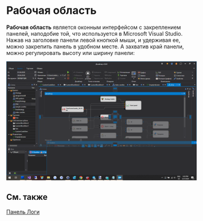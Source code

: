 # Рабочая область

**Рабочая область** является оконным интерфейсом с закреплением панелей, наподобие той, что используется в Microsoft Visual Studio. Нажав на заголовке панели левой кнопкой мыши, и удерживая ее, можно закрепить панель в удобном месте. А захватив край панели, можно регулировать высоту или ширину панели:

![Designer Workspace 00](../../../images/designer_workspace_00.png)

## См. также

[Панель Логи](logs.md)

